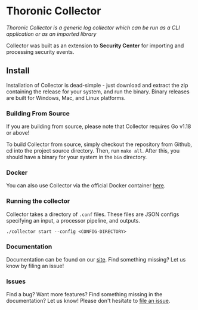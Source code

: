 # Thoronic Collector

*Thoronic Collector is a generic log collector which can be run as a CLI application
or as an imported library*

Collector was built as an extension to **Security Center** for importing and
processing security events.

## Install

Installation of Collector is dead-simple - just download and extract the zip
containing the release for your system, and run the binary. Binary releases are built
for Windows, Mac, and Linux platforms.

### Building From Source

If you are building from source, please note that Collector requires Go v1.18 or 
above!

To build Collector from source, simply checkout the repository from Github, cd into the
project source directory. Then, run `make all`. After this, you should have a binary for
your system in the `bin` directory.

### Docker

You can also use Collector via the official Docker container 
[here](https://hub.docker.com/r/thoronic/collector/).

### Running the collector

Collector takes a directory of `.conf` files. These files are JSON configs specifying
an input, a processor pipeline, and outputs.

```shell
./collector start --config <CONFIG-DIRECTORY>
```

### Documentation

Documentation can be found on our [site](http://docs.thoronic.com/collector). Find
something missing? Let us know by filing an issue!

### Issues

Find a bug? Want more features? Find something missing in the documentation? Let us know!
Please don't hesitate to [file an issue](https://github.com/ThoronicLLC/collector/issues/new).
